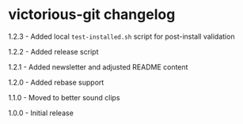# victorious-git changelog
1.2.3 - Added local `test-installed.sh` script for post-install validation

1.2.2 - Added release script

1.2.1 - Added newsletter and adjusted README content

1.2.0 - Added rebase support

1.1.0 - Moved to better sound clips

1.0.0 - Initial release
